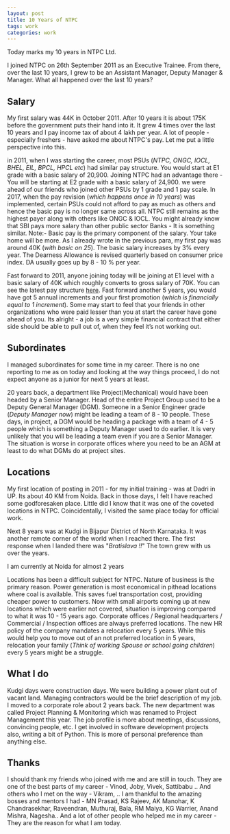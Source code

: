```yaml
---
layout: post
title: 10 Years of NTPC
tags: work 
categories: work
---
```


Today marks my 10 years in NTPC Ltd.


I joined NTPC on 26th September 2011 as an Executive Trainee. From there, over the last 10 years, I grew to be an Assistant Manager, Deputy Manager & Manager. What all happened over the last 10 years?


## Salary

My first salary was 44K in October 2011. After 10 years it is about 175K before the government puts their hand into it. It grew 4 times over the last 10 years and I pay income tax of about 4 lakh per year. A lot of people - especially freshers - have asked me about NTPC's pay. Let me put a little perspective into this.


in 2011, when I was starting the career, most PSUs (*NTPC, ONGC, IOCL, BHEL, EIL, BPCL, HPCL etc*) had similar pay structure. You would start at E1 grade with a basic salary of 20,900. Joining NTPC had an advantage there - You will be starting at E2 grade with a basic salary of 24,900. we were ahead of our friends who joined other PSUs by 1 grade and 1 pay scale. In 2017, when the pay revision (*which happens once in 10 years*) was implemented, certain PSUs could not afford to pay as much as others and hence the basic pay is no longer same across all. NTPC still remains as the highest payer along with others like ONGC & IOCL. You might already know that SBI pays more salary than other public sector Banks - It is something similar. Note:-  Basic pay is the primary component of the salary. Your take home will be more. As I already wrote in the previous para, my first pay was around 40K (*with basic on 25*). The basic salary increases by 3% every year. The Dearness Allowance is revised quarterly based on consumer price index. DA usually goes up by 8 - 10 % per year. 


Fast forward to 2011, anyone joining today will be joining at E1 level with a basic salary of 40K which roughly converts to gross salary of 70K. You can see the latest pay structure [here](https://www.ntpc.co.in/en/rti/details/statement-monthly-remuneration-received-each-officers-and-employees-including-system-compensation). Fast forward another 5 years, you would have got 5 annual increments and your first promotion (*which is financially equal to 1 increment*). Some may start to feel that your friends in other organizations who were paid lesser than you at start the career have gone ahead of you. Its alright - a job is a very simple financial contract that either side should be able to pull out of, when they feel it’s not working out.


## Subordinates

I managed subordinates for some time in my career. There is no one reporting to me as on today and looking at the way things proceed, I do not expect anyone as a junior for next 5 years at least.


20 years back, a department like Project(Mechanical) would have been headed by a Senior Manager. Head of the entire Project Group used to be a Deputy General Manager (DGM). Someone in a Senior Engineer grade (*Deputy Manager now*) might be leading a team of 8 - 10 people. These days, in project, a DGM would be heading a package with a team of 4 - 5 people which is something a Deputy Manager used to do earlier. It is very unlikely that you will be leading a team even if you are a Senior Manager. The situation is worse in corporate offices where you need to be an AGM at least to do what DGMs do at project sites.


## Locations

My first location of posting in 2011 - for my initial training -  was at Dadri in UP. Its about 40 KM from Noida. Back in those days, I felt I have reached some godforesaken  place. Little did I know that it was one of the coveted locations in  NTPC. Coincidentally, I visited the same place today for official work.


Next 8 years was at Kudgi in Bijapur District of North Karnataka. It was another remote corner of the world when I reached there. The first response when I landed there was "*Bratislava !!*" The town grew with us over the years.


I am currently at Noida for almost 2 years 


Locations has been a difficult subject for NTPC. Nature of business is the primary reason. Power generation is most economical in pithead locations where coal is available. This saves fuel transportation cost, providing cheaper power to customers. Now with small airports coming up at new locations which were earlier not covered, situation is improving compared to what it was 10 - 15 years ago. Corporate offices / Regional headquarters / Commercial  / Inspection offices are always preferred locations. The new HR policy of the company mandates a relocation every 5 years. While this would help you to move out of an not preferred location in 5 years, relocation your family (*Think of working Spouse or school going children*) every 5 years might be a struggle. 


## What I do

Kudgi days were construction days. We were building a power plant out of vacant land. Managing contractors would be the brief description of my job. I moved to a corporate role about 2 years back. The  new department was called Project Planning & Monitoring which was renamed to Project Management this year. The job profile is more about meetings, discussions, convincing people, etc. I get involved in software development projects also, writing a bit of Python. This is more of personal preference than anything else. 


## Thanks

I should thank my friends who joined with me and are still in touch. They are one of the best parts of my career - Vinod, Joby, Vivek, Sattibabu .. And others who I met on the way - Vikram,   .. I am thankful to the amazing bosses and mentors I had -  MN Prasad, KS Rajeev, AK Manohar, K Chandrasekhar, Raveendran, Muthuraj, Bala, RM Maiya, KG Warrier, Anand Mishra,  Nagesha.. And a lot of other people who helped me in my career - They are the reason for what I am today.
